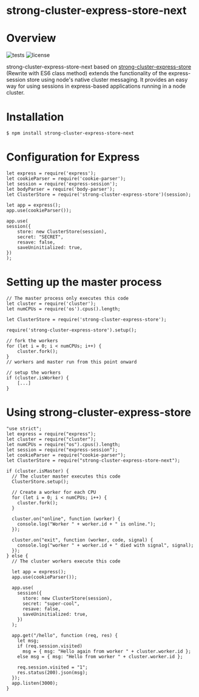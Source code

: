 # strong-cluster-express-store-next

# Overview

![tests](https://github.com/Ray0907/strong-cluster-express-store-next/actions/workflows/test.yml/badge.svg)
![license](https://img.shields.io/github/license/Ray0907/strong-cluster-express-store-next)

strong-cluster-express-store-next based on [strong-cluster-express-store](https://www.npmjs.com/package/strong-cluster-express-store) (Rewrite with ES6 class method) extends the functionality of the express-session store using node's native cluster messaging. It provides an easy way for using sessions in express-based applications running in a node cluster.

# Installation

```
$ npm install strong-cluster-express-store-next
```

# Configuration for Express

```
let express = require('express');
let cookieParser = require('cookie-parser');
let session = require('express-session');
let bodyParser = require('body-parser');
let ClusterStore = require('strong-cluster-express-store')(session);

let app = express();
app.use(cookieParser());

app.use(
session({
    store: new ClusterStore(session),
    secret: "SECRET",
    resave: false,
    saveUninitialized: true,
})
);
```

# Setting up the master process

```
// The master process only executes this code
let cluster = require('cluster');
let numCPUs = require('os').cpus().length;

let ClusterStore = require('strong-cluster-express-store');

require('strong-cluster-express-store').setup();

// fork the workers
for (let i = 0; i < numCPUs; i++) {
    cluster.fork();
}
// workers and master run from this point onward

// setup the workers
if (cluster.isWorker) {
    [...]
}
```

# Using strong-cluster-express-store

```
"use strict";
let express = require("express");
let cluster = require("cluster");
let numCPUs = require("os").cpus().length;
let session = require("express-session");
let cookieParser = require("cookie-parser");
let ClusterStore = require("strong-cluster-express-store-next");

if (cluster.isMaster) {
  // The cluster master executes this code
  ClusterStore.setup();

  // Create a worker for each CPU
  for (let i = 0; i < numCPUs; i++) {
    cluster.fork();
  }

  cluster.on("online", function (worker) {
    console.log("Worker " + worker.id + " is online.");
  });

  cluster.on("exit", function (worker, code, signal) {
    console.log("worker " + worker.id + " died with signal", signal);
  });
} else {
  // The cluster workers execute this code

  let app = express();
  app.use(cookieParser());

  app.use(
    session({
      store: new ClusterStore(session),
      secret: "super-cool",
      resave: false,
      saveUninitialized: true,
    })
  );

  app.get("/hello", function (req, res) {
    let msg;
    if (req.session.visited)
      msg = { msg: "Hello again from worker " + cluster.worker.id };
    else msg = { msg: "Hello from worker " + cluster.worker.id };

    req.session.visited = "1";
    res.status(200).json(msg);
  });
  app.listen(3000);
}
```
